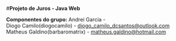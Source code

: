 #<strong>Projeto de Juros - Java Web</strong>

<strong>Componentes do grupo: </strong>
Andrei Garcia - <br>
Diogo Camilo(diogocamilo) - diogo_camilo_dcsantos@outlook.com<br>
Matheus Galdino(barbaromatrix) - matheus.galdino@hotmail.com<br>
